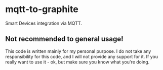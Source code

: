 # mqtt-to-graphite

Smart Devices integration via MQTT.

## Not recommended to general usage!
This code is written mainly for my personal purpose. I do not take any responsibility for this code,
and I will not provide any support for it. If you really want to use it - ok, but make sure you know
what you're doing.
